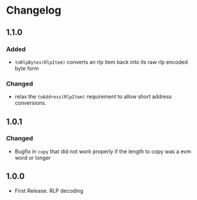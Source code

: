 # Changelog

## 1.1.0

### Added
- `toRlpBytes(RlpItem)` converts an rlp item back into its raw rlp encoded byte form

### Changed
- relax the `toAddress(RlpItem)` requirement to allow short address conversions.

## 1.0.1

### Changed
- Bugfix in `copy` that did not work properly if the length to copy was a evm word or longer

## 1.0.0

- First Release. RLP decoding

